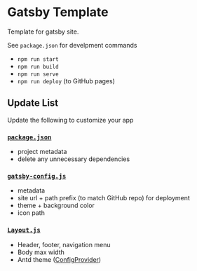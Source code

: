 # Gatsby Template

Template for gatsby site.

See `package.json` for develpment commands
- `npm run start`
- `npm run build`
- `npm run serve`
- `npm run deploy` (to GitHub pages)

## Update List

Update the following to customize your app

### [`package.json`](/package.json)
- project metadata
- delete any unnecessary dependencies

### [`gatsby-config.js`](/gatsby-config.js)
- metadata
- site url + path prefix (to match GitHub repo) for deployment
- theme + background color
- icon path

### [`Layout.js`](/src/components/Layout.js)
- Header, footer, navigation menu
- Body max width
- Antd theme ([ConfigProvider](https://ant.design/docs/react/customize-theme))
